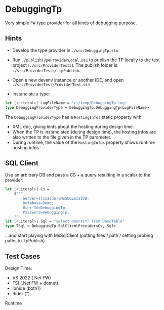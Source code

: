 # DebuggingTp

Very simple F# type provider for all kinds of debugging purpose.

## Hints

- Develop the type provider in `./src/DebuggingTp.sln`
- Run `./publishTypeProviderLocal.ps1` to publish the TP locally to the test project (`./src/ProviderTests`). The publish folder is: `./src/ProviderTests/.tpPublish`.
- Open a new devenv instance or another IDE, and open `./src/ProviderTest/ProviderTest.sln`

- Instanciate a type:

```fsharp
let [<Literal>] LogFileName = "c:/temp/DebuggingTp.log"
type DebuggingProviderType = DebuggingTp.DebuggingTp<LogFileName>
```

The `DebuggingProviderType` has a `HostingInfos` static property with

- XML doc, giving hints about the hosting during design time.
- When the TP is instanciated (during design time), the hosting infos are also written to the file given in the TP parameter.
- During runtime, the value of the `HostingInfos` property shows runtime hosting infos.

## SQL Client

Use an arbitrary DB and pass a CS + a query resulting in a scalar to the provider:

```fsharp
let [<Literal>] Cs = 
    $"""
        Server=(localdb)\MSSQLLocalDB;
        Database=Demo;
        User Id=DebuggingTp;
        Password=DebuggingTp;
    """
let [<Literal>] Sql = "select count(*) from DemoTable"
type TSql = DebuggingTp.SqlClientProvider<Cs, Sql>
```

...and start playing with MsSqlClient (putting files / path / setting probing paths to .tpPublish)

## Test Cases

Design Time:

- VS 2022 (.Net FW)
- FSI (.Net FW + dotnet)
- Ionide (both?)
- Rider (*)

Runtime
